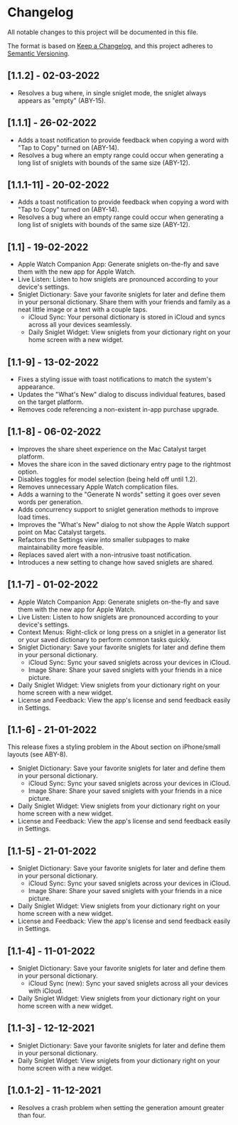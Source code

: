 # Changelog
All notable changes to this project will be documented in this file.

The format is based on [Keep a Changelog](https://keepachangelog.com/en/1.0.0/), and this project adheres to 
[Semantic Versioning](https://semver.org/spec/v2.0.0.html).

## [1.1.2] - 02-03-2022
- Resolves a bug where, in single sniglet mode, the sniglet always appears as "empty" (ABY-15).

## [1.1.1] - 26-02-2022

- Adds a toast notification to provide feedback when copying a word with "Tap to Copy" turned on (ABY-14).
- Resolves a bug where an empty range could occur when generating a long list of sniglets with bounds of the same size
  (ABY-12).

## [1.1.1-11] - 20-02-2022

- Adds a toast notification to provide feedback when copying a word with "Tap to Copy" turned on (ABY-14).
- Resolves a bug where an empty range could occur when generating a long list of sniglets with bounds of the same size
  (ABY-12).

## [1.1] - 19-02-2022

- Apple Watch Companion App: Generate sniglets on-the-fly and save them with the new app for Apple Watch.
- Live Listen: Listen to how sniglets are pronounced according to your device's settings. 
- Sniglet Dictionary: Save your favorite sniglets for later and define them in your personal dictionary. Share them with
  your friends and family as a neat little image or a text with a couple taps.
  - iCloud Sync: Your personal dictionary is stored in iCloud and syncs across all your devices seamlessly.
  - Daily Sniglet Widget: View sniglets from your dictionary right on your home screen with a new widget.

## [1.1-9] - 13-02-2022

- Fixes a styling issue with toast notifications to match the system's appearance.
- Updates the "What's New" dialog to discuss individual features, based on the target platform.
- Removes code referencing a non-existent in-app purchase upgrade.

## [1.1-8] - 06-02-2022

- Improves the share sheet experience on the Mac Catalyst target platform.
- Moves the share icon in the saved dictionary entry page to the rightmost option.
- Disables toggles for model selection (being held off until 1.2).
- Removes unnecessary Apple Watch complication files.
- Adds a warning to the "Generate N words" setting it goes over seven words per generation.
- Adds concurrency support to sniglet generation methods to improve load times.
- Improves the "What's New" dialog to not show the Apple Watch support point on Mac Catalyst targets.
- Refactors the Settings view into smaller subpages to make maintainability more feasible.
- Replaces saved alert with a non-intrusive toast notification.
- Introduces a new setting to change how saved sniglets are shared.

## [1.1-7] - 01-02-2022

- Apple Watch Companion App: Generate sniglets on-the-fly and save them with the new app for Apple Watch.
- Live Listen: Listen to how sniglets are pronounced according to your device's settings. 
- Context Menus: Right-click or long press on a sniglet in a generator list or your saved dictionary to perform common
  tasks quickly.
- Sniglet Dictionary: Save your favorite sniglets for later and define them in your personal dictionary.
  - iCloud Sync: Sync your saved sniglets across your devices in iCloud.
  - Image Share: Share your saved sniglets with your friends in a nice picture. 
- Daily Sniglet Widget: View sniglets from your dictionary right on your home screen with a new widget.
- License and Feedback: View the app's license and send feedback easily in Settings.

## [1.1-6] - 21-01-2022

This release fixes a styling problem in the About section on iPhone/small layouts (see ABY-8).

- Sniglet Dictionary: Save your favorite sniglets for later and define them in your personal dictionary.
  - iCloud Sync: Sync your saved sniglets across your devices in iCloud.
  - Image Share: Share your saved sniglets with your friends in a nice picture. 
- Daily Sniglet Widget: View sniglets from your dictionary right on your home screen with a new widget.
- License and Feedback: View the app's license and send feedback easily in Settings.

## [1.1-5] - 21-01-2022

- Sniglet Dictionary: Save your favorite sniglets for later and define them in your personal dictionary.
  - iCloud Sync: Sync your saved sniglets across your devices in iCloud.
  - Image Share: Share your saved sniglets with your friends in a nice picture. 
- Daily Sniglet Widget: View sniglets from your dictionary right on your home screen with a new widget.
- License and Feedback: View the app's license and send feedback easily in Settings.

## [1.1-4] - 11-01-2022

- Sniglet Dictionary: Save your favorite sniglets for later and define them in your personal dictionary.
    - iCloud Sync (new): Sync your saved sniglets across all your devices with iCloud.
- Daily Sniglet Widget: View sniglets from your dictionary right on your home screen with a new widget.

## [1.1-3] - 12-12-2021

- Sniglet Dictionary: Save your favorite sniglets for later and define them in your personal dictionary.
- Daily Sniglet Widget: View sniglets from your dictionary right on your home screen with a new widget.

## [1.0.1-2] - 11-12-2021

- Resolves a crash problem when setting the generation amount greater than four.
